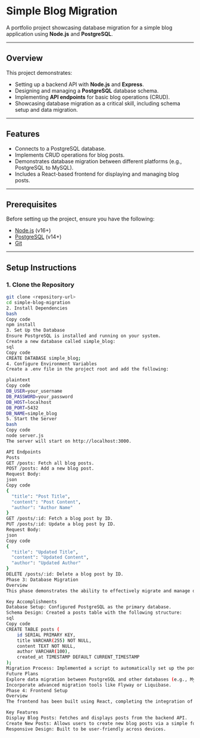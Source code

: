 # **Simple Blog Migration**
A portfolio project showcasing database migration for a simple blog application using **Node.js** and **PostgreSQL**.

---

## **Overview**
This project demonstrates:
- Setting up a backend API with **Node.js** and **Express**.
- Designing and managing a **PostgreSQL** database schema.
- Implementing **API endpoints** for basic blog operations (CRUD).
- Showcasing database migration as a critical skill, including schema setup and data migration.

---

## **Features**
- Connects to a PostgreSQL database.
- Implements CRUD operations for blog posts.
- Demonstrates database migration between different platforms (e.g., PostgreSQL to MySQL).
- Includes a React-based frontend for displaying and managing blog posts.

---

## **Prerequisites**
Before setting up the project, ensure you have the following:
- [Node.js](https://nodejs.org/) (v16+)
- [PostgreSQL](https://www.postgresql.org/) (v14+)
- [Git](https://git-scm.com/)

---

## **Setup Instructions**

### **1. Clone the Repository**
```bash
git clone <repository-url>
cd simple-blog-migration
2. Install Dependencies
bash
Copy code
npm install
3. Set Up the Database
Ensure PostgreSQL is installed and running on your system.
Create a new database called simple_blog:
sql
Copy code
CREATE DATABASE simple_blog;
4. Configure Environment Variables
Create a .env file in the project root and add the following:

plaintext
Copy code
DB_USER=your_username
DB_PASSWORD=your_password
DB_HOST=localhost
DB_PORT=5432
DB_NAME=simple_blog
5. Start the Server
bash
Copy code
node server.js
The server will start on http://localhost:3000.

API Endpoints
Posts
GET /posts: Fetch all blog posts.
POST /posts: Add a new blog post.
Request Body:
json
Copy code
{
  "title": "Post Title",
  "content": "Post Content",
  "author": "Author Name"
}
GET /posts/:id: Fetch a blog post by ID.
PUT /posts/:id: Update a blog post by ID.
Request Body:
json
Copy code
{
  "title": "Updated Title",
  "content": "Updated Content",
  "author": "Updated Author"
}
DELETE /posts/:id: Delete a blog post by ID.
Phase 3: Database Migration
Overview
This phase demonstrates the ability to effectively migrate and manage databases, a critical skill in modern application development.

Key Accomplishments
Database Setup: Configured PostgreSQL as the primary database.
Schema Design: Created a posts table with the following structure:
sql
Copy code
CREATE TABLE posts (
    id SERIAL PRIMARY KEY,
    title VARCHAR(255) NOT NULL,
    content TEXT NOT NULL,
    author VARCHAR(100),
    created_at TIMESTAMP DEFAULT CURRENT_TIMESTAMP
);
Migration Process: Implemented a script to automatically set up the posts table. This ensures the database is ready for operations without manual intervention.
Future Plans
Explore data migration between PostgreSQL and other databases (e.g., MySQL, DynamoDB).
Incorporate advanced migration tools like Flyway or Liquibase.
Phase 4: Frontend Setup
Overview
The frontend has been built using React, completing the integration of the project into a full-stack application.

Key Features
Display Blog Posts: Fetches and displays posts from the backend API.
Create New Posts: Allows users to create new blog posts via a simple form.
Responsive Design: Built to be user-friendly across devices.
